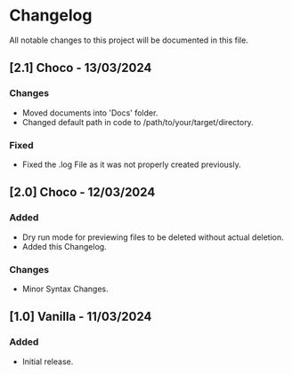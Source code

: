 # Changelog 

All notable changes to this project will be documented in this file.

## [2.1] Choco - 13/03/2024

### Changes
- Moved documents into 'Docs' folder.
- Changed default path in code to /path/to/your/target/directory.

### Fixed
- Fixed the .log File as it was not properly created previously.

## [2.0] Choco - 12/03/2024

### Added
- Dry run mode for previewing files to be deleted without actual deletion.
- Added this Changelog.

### Changes
- Minor Syntax Changes.

## [1.0] Vanilla - 11/03/2024

### Added
- Initial release.
